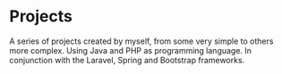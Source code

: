 # Projects
A series of projects created by myself, from some very simple to others more complex.
Using Java and PHP as programming language. In conjunction with the Laravel, Spring and Bootstrap frameworks.

